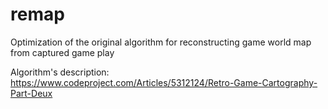 # remap
Optimization of the original algorithm for reconstructing game world map from captured game play 

Algorithm's description: https://www.codeproject.com/Articles/5312124/Retro-Game-Cartography-Part-Deux
